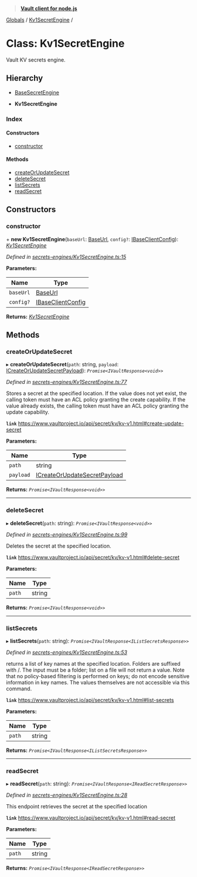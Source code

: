> **[Vault client for node.js](../README.md)**

[Globals](../globals.md) / [Kv1SecretEngine](kv1secretengine.md) /

# Class: Kv1SecretEngine

Vault KV secrets engine.

## Hierarchy

  * [BaseSecretEngine](basesecretengine.md)

  * **Kv1SecretEngine**

### Index

#### Constructors

* [constructor](kv1secretengine.md#constructor)

#### Methods

* [createOrUpdateSecret](kv1secretengine.md#createorupdatesecret)
* [deleteSecret](kv1secretengine.md#deletesecret)
* [listSecrets](kv1secretengine.md#listsecrets)
* [readSecret](kv1secretengine.md#readsecret)

## Constructors

###  constructor

\+ **new Kv1SecretEngine**(`baseUrl`: [BaseUrl](../globals.md#baseurl), `config?`: [IBaseClientConfig](../interfaces/ibaseclientconfig.md)): *[Kv1SecretEngine](kv1secretengine.md)*

*Defined in [secrets-engines/Kv1SecretEngine.ts:15](https://github.com/theogravity/vault-tacular/blob/39d6e20/src/secrets-engines/Kv1SecretEngine.ts#L15)*

**Parameters:**

Name | Type |
------ | ------ |
`baseUrl` | [BaseUrl](../globals.md#baseurl) |
`config?` | [IBaseClientConfig](../interfaces/ibaseclientconfig.md) |

**Returns:** *[Kv1SecretEngine](kv1secretengine.md)*

## Methods

###  createOrUpdateSecret

▸ **createOrUpdateSecret**(`path`: string, `payload`: [ICreateOrUpdateSecretPayload](../interfaces/ikv1secretengine.icreateorupdatesecretpayload.md)): *`Promise<IVaultResponse<void>>`*

*Defined in [secrets-engines/Kv1SecretEngine.ts:77](https://github.com/theogravity/vault-tacular/blob/39d6e20/src/secrets-engines/Kv1SecretEngine.ts#L77)*

Stores a secret at the specified location. If the value does not yet exist, the calling
token must have an ACL policy granting the create capability. If the value already exists,
the calling token must have an ACL policy granting the update capability.

**`link`** https://www.vaultproject.io/api/secret/kv/kv-v1.html#create-update-secret

**Parameters:**

Name | Type |
------ | ------ |
`path` | string |
`payload` | [ICreateOrUpdateSecretPayload](../interfaces/ikv1secretengine.icreateorupdatesecretpayload.md) |

**Returns:** *`Promise<IVaultResponse<void>>`*

___

###  deleteSecret

▸ **deleteSecret**(`path`: string): *`Promise<IVaultResponse<void>>`*

*Defined in [secrets-engines/Kv1SecretEngine.ts:99](https://github.com/theogravity/vault-tacular/blob/39d6e20/src/secrets-engines/Kv1SecretEngine.ts#L99)*

Deletes the secret at the specified location.

**`link`** https://www.vaultproject.io/api/secret/kv/kv-v1.html#delete-secret

**Parameters:**

Name | Type |
------ | ------ |
`path` | string |

**Returns:** *`Promise<IVaultResponse<void>>`*

___

###  listSecrets

▸ **listSecrets**(`path`: string): *`Promise<IVaultResponse<IListSecretsResponse>>`*

*Defined in [secrets-engines/Kv1SecretEngine.ts:53](https://github.com/theogravity/vault-tacular/blob/39d6e20/src/secrets-engines/Kv1SecretEngine.ts#L53)*

returns a list of key names at the specified location. Folders are suffixed with /. The input
must be a folder; list on a file will not return a value. Note that no policy-based filtering
is performed on keys; do not encode sensitive information in key names. The values themselves
are not accessible via this command.

**`link`** https://www.vaultproject.io/api/secret/kv/kv-v1.html#list-secrets

**Parameters:**

Name | Type |
------ | ------ |
`path` | string |

**Returns:** *`Promise<IVaultResponse<IListSecretsResponse>>`*

___

###  readSecret

▸ **readSecret**(`path`: string): *`Promise<IVaultResponse<IReadSecretResponse>>`*

*Defined in [secrets-engines/Kv1SecretEngine.ts:28](https://github.com/theogravity/vault-tacular/blob/39d6e20/src/secrets-engines/Kv1SecretEngine.ts#L28)*

This endpoint retrieves the secret at the specified location

**`link`** https://www.vaultproject.io/api/secret/kv/kv-v1.html#read-secret

**Parameters:**

Name | Type |
------ | ------ |
`path` | string |

**Returns:** *`Promise<IVaultResponse<IReadSecretResponse>>`*